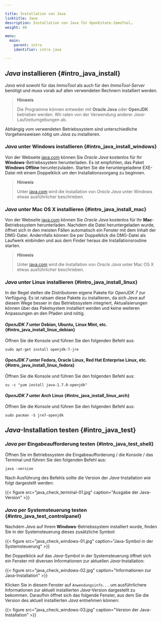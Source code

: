 ```yaml
---

title: Installation von Java
linktitle: Java
description: Installation von Java für OpenEstate-ImmoTool…
weight: 40

menu:
  main:
    parent: intro
    identifier: intro-java

---
```


## *Java* installieren {#intro_java_install}

*Java* wird sowohl für das *ImmoTool* als auch für den *ImmoTool-Server* benötigt und muss vorab auf allen verwendeten Rechnern installiert werden.

> **Hinweis**
>
> Die Programme können entweder mit **Oracle Java** oder **OpenJDK** betrieben werden. Wir raten von der Verwendung anderer *Java*-Laufzeitumgebungen ab.

Abhängig vom verwendeten Betriebssystem sind unterschiedliche Vorgehensweisen nötig um *Java* zu installieren.


### *Java* unter Windows installieren {#intro_java_install_windows}

Von der Webseite [java.com](http://java.com/de/download/manual.jsp) können Sie *Oracle Java* kostenlos für Ihr **Windows**-Betriebssystem herunterladen. Es ist empfohlen, das Paket **Windows Offline** herunterzuladen. Starten Sie die heruntergeladene EXE-Datei mit einem Doppelklick um den Installationsvorgang zu beginnen.

> **Hinweis**
>
> Unter [java.com](http://java.com/de/download/help/windows_offline_download.xml) wird die Installation von *Oracle Java* unter Windows etwas ausführlicher beschrieben.


### *Java* unter Mac OS X installieren {#intro_java_install_mac}

Von der Webseite [java.com](http://java.com/de/download/manual.jsp) können Sie *Oracle Java* kostenlos für Ihr **Mac**-Betriebssystem herunterladen. Nachdem die Datei heruntergeladen wurde, öffnet sich in den meisten Fällen automatisch ein Fenster mit dem Inhalt der DMG-Datei. Andernfalls können Sie per Doppelklick die DMG-Datei als Laufwerk einbinden und aus dem Finder heraus die Installationsroutine starten.

> **Hinweis**
>
> Unter [java.com](http://java.com/de/download/help/mac_install.xml) wird die Installation von *Oracle Java* unter Mac OS X etwas ausführlicher beschrieben.


### *Java* unter Linux installieren {#intro_java_install_linux}

In der Regel stellen die Distributoren eigene Pakete für *OpenJDK 7* zur Verfügung. Es ist ratsam diese Pakete zu installieren, da sich *Java* auf diesem Wege besser in das Betriebssystem integriert, Aktualisierungen können über das Paketsystem installiert werden und keine weiteren Anpassungen an den Pfaden sind nötig.


#### *OpenJDK 7* unter Debian, Ubuntu, Linux Mint, etc. {#intro_java_install_linux_debian}

Öffnen Sie die Konsole und führen Sie den folgenden Befehl aus:

```
sudo apt-get install openjdk-7-jre
```


#### *OpenJDK 7* unter Fedora, Oracle Linux, Red Hat Enterprise Linux, etc. {#intro_java_install_linux_fedora}

Öffnen Sie die Konsole und führen Sie den folgenden Befehl aus:

```
su -c "yum install java-1.7.0-openjdk"
```

#### *OpenJDK 7* unter Arch Linux {#intro_java_install_linux_arch}

Öffnen Sie die Konsole und führen Sie den folgenden Befehl aus:

```
sudo pacman -S jre7-openjdk
```


## *Java*-Installation testen {#intro_java_test}


### *Java* per Eingabeaufforderung testen {#intro_java_test_shell}

Öffnen Sie im Betriebssystem die Eingabeaufforderung / die Konsole / das Terminal und führen Sie den folgenden Befehl aus:

```
java -version
```

Nach Ausführung des Befehls sollte die Version der *Java*-Installation wie folgt dargestellt werden:

{{< figure src="java_check_terminal-01.jpg" caption="Ausgabe der Java-Version" >}}


### *Java* per Systemsteuerung testen {#intro_java_test_controlpanel}

Nachdem *Java* auf Ihrem **Windows**-Betriebssystem installiert wurde, finden Sie in der Systemsteuerung dieses zusätzliche Symbol:

{{< figure src="java_check_windows-01.jpg" caption="Java-Symbol in der Systemsteuerung" >}}


Bei Doppelklick auf das *Java*-Symbol in der Systemsteuerung öffnet sich ein Fenster mit diversen Informationen zur aktuellen *Java*-Installation:

{{< figure src="java_check_windows-02.jpg" caption="Informationen zur Java-Installation" >}}

Klicken Sie in diesem Fenster auf `Anwendungsinfo...` um ausführlichere Informationen zur aktuell installierten *Java*-Version dargestellt zu bekommen. Daraufhin öffnet sich das folgende Fenster, aus dem Sie die Version des aktuell installierten *Java* entnehmen können:

{{< figure src="java_check_windows-03.jpg" caption="Version der Java-Installation" >}}
